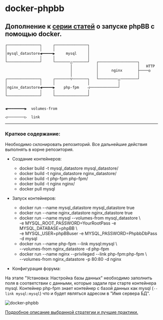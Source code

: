 # docker-phpbb

Дополнение к <a href="http://blog.derz.co/posts/2015/02/27/chast-11-docker-vvedenie/" target="_blank">серии статей</a> о запуске phpBB с помощью docker.
---
	┌───────────────┐     ┌───────────────┐                               
	│               │     │               │                               
	│mysql_datastore◀━━━━━▶     mysql     │                 
	│               │     │               │                              
	└───────────────┘     └───────△───────┘   ┌──────────────────┐        
	                              │           │                  │   HTTP 
	                              │           │      nginx       ├────◎   
	                              │           │                  │        
	┌───────────────┐     ┌───────▽───────┐   └─────────△────────┘        
	│               │     │               │             │                 
	│nginx_datastore◀━━━━━▶    php-fpm    ◁─────────────┘                 
	│               │     │               │                               
	└───────────────┘     └───────────────┘                               
	                                                                      
	                                                                      
	◀━━━━━━━━▶  volumes-from                                              
	                                                                      
	◁────────▷  link                                                      	
---
### Краткое содержание:

Необходимо склонировать репозиторий. Все дальнейшие действия выполнять в корне репозитория.

* Создание контейнеров:  
  * docker build -t mysql_datastore mysql_datastore/  
  * docker build -t nginx_datastore nginx_datastore/  
  * docker build -t php-fpm php-fpm/  
  * docker build -t nginx nginx/  
  * docker pull mysql  

* Запуск контейнеров:  
  * docker run --name mysql_datastore mysql_datastore true  
  * docker run --name nginx_datastore nginx_datastore true  
  * docker run --name mysql --volumes-from mysql_datastore \  
  -e MYSQL_ROOT_PASSWORD=YourRootPass -e MYSQL_DATABASE=phpBB \  
  -e MYSQL_USER=phpBBuser -e MYSQL_PASSWORD=PhpbbDbPass -d mysql  
  * docker run --name php-fpm --link mysql:mysql \  
  --volumes-from nginx_datastore -d php-fpm  
  * docker run --name nginx --privileged --link php-fpm:php-fpm \  
  --volumes-from nginx_datastore -p 80:80 -d nginx  

* Конфигурация форума:

На этапе "Установка: Настройка базы данных" необходимо заполнить поля в соответствии с данными, которые задали при старте контейнера mysql. Контейнер php-fpm знает контейнер с базой данных как mysql (`--link mysql:mysql`) что и будет являться адресом в "Имя сервера БД".

![docker-phpbb](https://raw.githubusercontent.com/nezloi/docker-phpbb/gh-pages/screenshot.jpg)

<a href="http://blog.derz.co/posts/2015/02/27/chast-11-docker-vvedenie/" target="_blank">Подробное описание выбранной стратегии и лучшие практики.</a>
